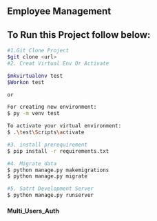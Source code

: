 ## Employee Management


## To Run this Project follow below:
```bash
#1.Git Clone Project
$git clone <url>
#2. Creat Virtual Env Or Activate

$mkvirtualenv test
$Workon test

or 

For creating new environment:
$ py -m venv test

To activate your virtual environment:
$ .\test\Scripts\activate

#3. install prerequirement
$ pip install -r requirements.txt

#4. Migrate data
$ python manage.py makemigrations
$ python manage.py migrate

#5. Satrt Development Server
$ python manage.py runserver
```

#### Multi_Users_Auth ###

